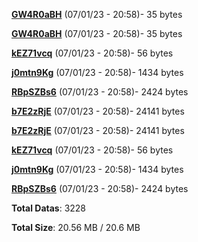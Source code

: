 [**GW4R0aBH**](/data/GW4R0aBH.txt) (07/01/23 - 20:58)- 35 bytes

[**GW4R0aBH**](/data/GW4R0aBH.txt) (07/01/23 - 20:58)- 35 bytes

[**kEZ71vcq**](/data/kEZ71vcq.txt) (07/01/23 - 20:58)- 56 bytes

[**j0mtn9Kg**](/data/j0mtn9Kg.txt) (07/01/23 - 20:58)- 1434 bytes

[**RBpSZBs6**](/data/RBpSZBs6.txt) (07/01/23 - 20:58)- 2424 bytes

[**b7E2zRjE**](/data/b7E2zRjE.txt) (07/01/23 - 20:58)- 24141 bytes

[**b7E2zRjE**](/data/b7E2zRjE.txt) (07/01/23 - 20:58)- 24141 bytes

[**kEZ71vcq**](/data/kEZ71vcq.txt) (07/01/23 - 20:58)- 56 bytes

[**j0mtn9Kg**](/data/j0mtn9Kg.txt) (07/01/23 - 20:58)- 1434 bytes

[**RBpSZBs6**](/data/RBpSZBs6.txt) (07/01/23 - 20:58)- 2424 bytes

**Total Datas**: 3228

**Total Size**: 20.56 MB / 20.6 MB